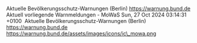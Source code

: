 Aktuelle Bevölkerungsschutz-Warnungen (Berlin) https://warnung.bund.de Aktuell vorliegende Warnmeldungen - MoWaS Sun, 27 Oct 2024 03:14:31 +0100 ![]() Aktuelle Bevölkerungsschutz-Warnungen (Berlin) https://warnung.bund.de https://warnung.bund.de/assets/images/icons/ic\_mowa.png
